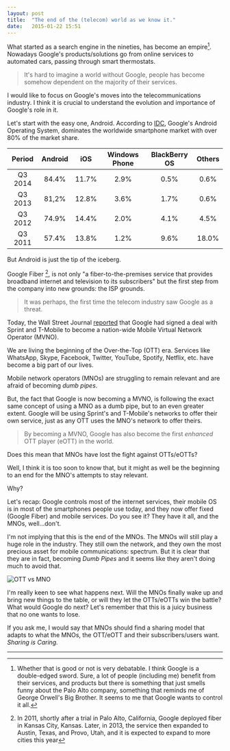```yaml
---
layout: post
title:  "The end of the (telecom) world as we know it."
date:   2015-01-22 15:51  
---
```


What started as a search engine in the nineties, has become an empire[^fn1]. Nowadays Google's products/solutions go from online services to automated cars, passing through smart thermostats.

>It's hard to imagine a world without Google, people has become somehow dependent on the majority of their services.

I would like to focus on Google's moves into the telecommunications industry. I think it is crucial to understand the evolution and importance of Google's role in it.

Let's start with the easy one, Android. According to [IDC](http://www.idc.com/prodserv/smartphone-os-market-share.jsp "IDC report"), Google's Android Operating System, dominates the worldwide smartphone market with over 80% of the market share.

|  Period | Android |  iOS  | Windows Phone | BlackBerry OS | Others |
|:-------:|:-------:|:-----:|:-------------:|:-------------:|:------:|
| Q3 2014 |  84.4%  | 11.7% |      2.9%     |      0.5%     |  0.6%  |
| Q3 2013 |  81,2%  | 12.8% |      3.6%     |      1.7%     |  0.6%  |
| Q3 2012 |  74.9%  | 14.4% |      2.0%     |      4.1%     |  4.5%  |
| Q3 2011 |  57.4%  | 13.8% |      1.2%     |      9.6%     |  18.0% |


But Android is just the tip of the iceberg. 


Google Fiber [^fn2], is not only "a fiber-to-the-premises service that provides broadband internet and television to its subscribers" but the first step from the company into new grounds: the ISP grounds. 

> It was perhaps, the first time the telecom industry saw Google as a threat.

Today, the Wall Street Journal [reported](http://www.wsj.com/articles/google-to-sell-wireless-service-in-deals-with-sprint-t-mobile-1421887967?mod=WSJ_hp_LEFTTopStories "WSJ Article") that Google had signed a deal with Sprint and T-Mobile to become a nation-wide Mobile Virtual Network Operator (MVNO).

We are living the beginning of the Over-the-Top (OTT) era. Services like WhatsApp, Skype, Facebook, Twitter, YouTube, Spotify, Netflix, etc. have become a big part of our lives.

Mobile network operators (MNOs) are struggling to remain relevant and are afraid of becoming *dumb pipes*.

But, the fact that Google is now becoming a MVNO, is following the exact same concept of using a MNO as a dumb pipe, but to an even greater extent. Google will be using Sprint's and T-Mobile's networks to offer their own service, just as any OTT uses the MNO's network to offer theirs. 

>By becoming a MVNO, Google has also become the first *enhanced* OTT player (eOTT) in the world.

Does this mean that MNOs have lost the fight against OTTs/eOTTs? 

Well, I think it is too soon to know that, but it might as well be the beginning to an end for the MNO's attempts to stay relevant.

Why?

Let's recap: Google controls most of the internet services, their mobile OS is in most of the smartphones people use today, and they now offer fixed (Google Fiber) and mobile services. Do you see it? They have it all, and the MNOs, well...don't. 

I'm not implying that this is the end of the MNOs. The MNOs will still play a huge role in the industry. They still own the network, and they own the most precious asset for mobile communications: spectrum. But it is clear that they are in fact, becoming *Dumb Pipes* and it seems like they aren't doing much to avoid that.


![OTT vs MNO](http://cdn.static-economist.com/sites/default/files/images/print-edition/20120811_WBD002_0.jpg)

I'm really keen to see what happens next. Will the MNOs finally wake up and bring new things to the table, or will they let the OTTs/eOTTs win the battle? What would Google do next? Let's remember that this is a juicy business that no one wants to lose.

If you ask me, I would say that MNOs should find a sharing model that adapts to what the MNOs, the OTT/eOTT and their subscribers/users want. *Sharing is Caring.*


----------


[^fn1]: Whether that is good or not is very debatable. I think Google is a double-edged sword. Sure, a lot of people (including me) benefit from their services, and products but there is something that just smells funny about the Palo Alto company, something that reminds me of George Orwell's Big Brother. It seems to me that Google wants to control it all.

[^fn2]: In 2011, shortly after a trial in Palo Alto, California, Google deployed fiber in Kansas City, Kansas. Later, in 2013, the service then expanded to Austin, Texas, and Provo, Utah, and it is expected to expand to more cities this year

